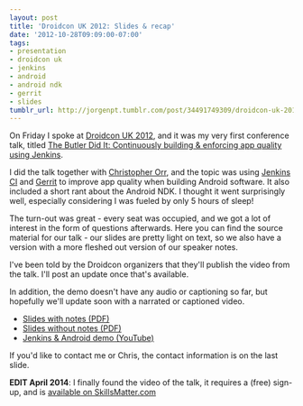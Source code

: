 ```yaml
---
layout: post
title: 'Droidcon UK 2012: Slides & recap'
date: '2012-10-28T09:09:00-07:00'
tags:
- presentation
- droidcon uk
- jenkins
- android
- android ndk
- gerrit
- slides
tumblr_url: http://jorgenpt.tumblr.com/post/34491749309/droidcon-uk-2012-slides-recap
---
```


On Friday I spoke at [Droidcon UK 2012](http://uk.droidcon.com), and it was my very first conference talk, titled [The Butler Did It: Continuously building & enforcing app quality using Jenkins](http://uk.droidcon.com/2012/sessions/the-butler-did-it-continuously-building-enforcing-app-quality-using-jenkins/).

I did the talk together with [Christopher Orr](http://chris.orr.me.uk/+), and the topic was using [Jenkins CI](http://jenkins-ci.org/) and [Gerrit](http://code.google.com/p/gerrit/) to improve app quality when building Android software. It also included a short rant about the Android NDK. I thought it went surprisingly well, especially considering I was fueled by only 5 hours of sleep!

The turn-out was great - every seat was occupied, and we got a lot of interest in the form of questions afterwards. Here you can find the source material for our talk - our slides are pretty light on text, so we also have a version with a more fleshed out version of our speaker notes.

I've been told by the Droidcon organizers that they'll publish the video from the talk. I'll post an update once that's available.

In addition, the demo doesn't have any audio or captioning so far, but hopefully we'll update soon with a narrated or captioned video.

* [Slides with notes (PDF)](https://dl.dropbox.com/u/987046/Presentations/droidcon_slides_with_notes.pdf)
* [Slides without notes (PDF)](https://dl.dropbox.com/u/987046/Presentations/droidcon_slides.pdf)
* [Jenkins & Android demo (YouTube)](http://youtu.be/E3ZHBD1Med8)

If you'd like to contact me or Chris, the contact information is on the last slide.

**EDIT April 2014**: I finally found the video of the talk, it requires a (free) sign-up, and is [available on SkillsMatter.com](https://skillsmatter.com/skillscasts/3729-the-butler-did-it-continuously-building-enforcing-app-quality-using-jenkins)